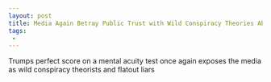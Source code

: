 ```yaml
---
layout: post
title: Media Again Betray Public Trust with Wild Conspiracy Theories About Trumps Mental Health
tags:
 -
---
```

Trumps perfect score on a mental acuity test once again exposes the media as wild conspiracy theorists and flatout liars
